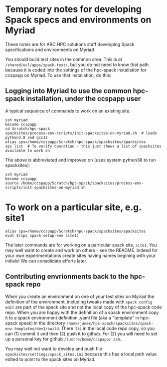 # Temporary notes for developing Spack specs and environments on Myriad

These notes are for ARC HPC solutions staff developing Spack specifications and environments on Myriad

You should build test sites in the common area. This is at `/shared/ucl/apps/spack-test/`, but you do not need to know that path because it is coded into the settings of the hpc-spack installation for ccspapp on Myriad. To use that installation, do this:

## Logging into Myriad to use the common hpc-spack installation, under the ccspapp user
A typical sequence of commands to work on an existing site.
```
ssh myriad
become ccspapp
cd Scratch/hpc-spack
spacksites/process-env-scripts/init-spacksites-on-myriad.sh  # loads python3.8 and gcc12
alias sps=/home/ccspapp/Scratch/hpc-spack/spacksites/spacksites
sps list  # To verify operation - this just shows a list of spacksites available to work on
```

The above is abbreviated and improved on (uses system python38 to run spacksites):
```
ssh myriad
become ccspapp
source /home/ccspapp/Scratch/hpc-spack/spacksites/process-env-scripts/init-spacksites-on-myriad.sh
```

# To work on a particular site, e.g. site1

```
alias sps=/home/ccspapp/Scratch/hpc-spack/spacksites/spacksites
eval $(sps spack-setup-env site1)
```
The later commands are for working on a particular spack site, `site1`. You may well want to create and work on others - see the README. Indeed for your own experimentations create sites having names begining with your initials! We can consolidate efforts later.

## Contributing envrionments back to the hpc-spack repo
When you create an environment on one of your test sites on Myriad the definition of the environment, including tweaks made with `spack config edit` are part of the spack site and not the local copy of the hpc-spack code repo. When you are happy with the definition of a spack environment copy it to a spack environment definition .yaml file (aka a "template" in hpc-spack speak) in the directory `/home/james/hpc-spack/spacksites/spack-env-templates/dev1/build`. There it is in the local code repo copy, so you can (1) commit it and then (2) push it to github. For (2) you will need to set up a personal key for github `/lustre/home/ccspapp/.ssh`.

You may well not want to develop and push file `spacksites/settings/spack_sites.ini` because this has a local path value edited to point to the spack sites on Myriad. 
